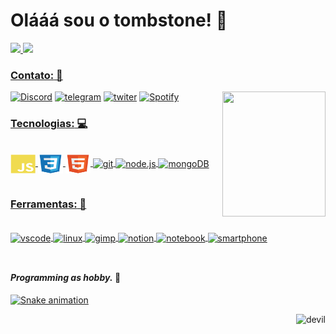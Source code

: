# **Olááá sou o tombstone!** 🖤 

<div align="left">
 <a href="https://github.com/tombsDevil">
<img height="160em" src="https://github-readme-stats.vercel.app/api?username=tombsDevil&show_icons=true&theme=radical&include_all_commits=true&count_private=true"/>
<img height="160em" src="https://github-readme-stats.vercel.app/api/top-langs/?username=tombsDevil&theme=radical&layout=compact"/>
 </div>

 ### **Contato:** 💼

[![Discord](https://img.icons8.com/color/40/35/discord-logo.svg)]()
[![telegram](https://img.icons8.com/color/40/35/telegram-app--v5.svg)](https://t.me/tombsDevil)
[![twiter](https://img.icons8.com/office/40/35/twitter.svg)](https://twitter.com/tombs_Devil?s=09)
[![Spotify](https://img.icons8.com/color-glass/40/35/spotify.svg)](https://open.spotify.com/user/wycj0ljgmzgs90vdczbhndtea?si=SW5z7-3hSVSozO3XpmkCtA&utm_source=copy-link&dl_branch=1)
 <a href="https://github.com/tombsDevil"/>
<img align="right"  height="200" width="165" src="https://i.imgur.com/pP0APer.gif" />

### **Tecnologias:** 💻

<div style="display: inline_block"><br/>
 <img align="center" alt="Js" height="30" width="40" src="https://raw.githubusercontent.com/devicons/devicon/master/icons/javascript/javascript-plain.svg"/> 
 <img align="center" alt="CSS" height="30" width="40" src="https://raw.githubusercontent.com/devicons/devicon/master/icons/css3/css3-original.svg"/>
 <img align="center" alt="HTML" height="30" width="40" src="https://raw.githubusercontent.com/devicons/devicon/master/icons/html5/html5-original.svg"/>
 <img align="center" alt="git" height="30" width="40" src="https://cdn.jsdelivr.net/gh/devicons/devicon/icons/git/git-plain.svg"/>
 <img align="center" alt="node.js" height="30" width="40" src="https://cdn.jsdelivr.net/gh/devicons/devicon/icons/nodejs/nodejs-plain.svg"/>
 <img align="center" alt="mongoDB" height="30" width="40" src="https://cdn.jsdelivr.net/gh/devicons/devicon/icons/mongodb/mongodb-plain-wordmark.svg"/>

<div><br/>

### **Ferramentas:** 🚀
<div style="display: inline_block"><br/> <a href="https://github.com/tombsDevil"/>
 <img align="center" alt="vscode" src="https://img.icons8.com/nolan/40/35/visual-studio-code-2019.png" />
 <img align="center" alt="linux" src="https://img.icons8.com/dusk/40/35/linux.png"/>
 <img align="center" alt="gimp" src="https://img.icons8.com/dusk/40/35/gimp.png" />
 <img align="center" alt="notion" src="https://img.icons8.com/dusk/40/35/notion.png" />
 <img align="center" alt="notebook" src="https://img.icons8.com/external-photo3ideastudio-lineal-color-photo3ideastudio/40/35/external-notebook-gadget-photo3ideastudio-lineal-color-photo3ideastudio.png" />
 <img align="center" alt="smartphone" src="https://img.icons8.com/external-icongeek26-outline-gradient-icongeek26/35/35/external-phone-essentials-icongeek26-outline-gradient-icongeek26.png" />

<div><br/>
<a>

##
 
#### *Programming as hobby.* 🎩 <a href="https://github.com/tombsDevil">
 

 ![Snake animation](https://github.com/tombsDevil/tombsDevil/blob/output/github-contribution-grid-snake.svg)
 
 <img align="right" alt="devil" src="https://img.icons8.com/external-skrata-royyan-wijaya/40/35/external-devil-outlaws-halloween-collection-skrata-royyan-wijaya.png"/>
